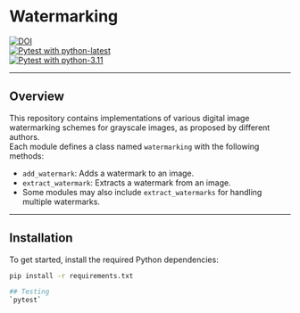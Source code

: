 # Watermarking

[![DOI](https://zenodo.org/badge/444999271.svg)](https://zenodo.org/badge/latestdoi/444999271)  
[![Pytest with python-latest](https://github.com/naaci/watermarking/actions/workflows/test-with-python-latest.yml/badge.svg)](https://github.com/naaci/watermarking/actions/workflows/test-with-python-latest.yml)  
[![Pytest with python-3.11](https://github.com/naaci/watermarking/actions/workflows/test-with-python-3.11.yml/badge.svg)](https://github.com/naaci/watermarking/actions/workflows/test-with-python-3.11.yml)

---

## Overview
This repository contains implementations of various digital image watermarking schemes for grayscale images, as proposed by different authors.  
Each module defines a class named `watermarking` with the following methods:
- `add_watermark`: Adds a watermark to an image.
- `extract_watermark`: Extracts a watermark from an image.
- Some modules may also include `extract_watermarks` for handling multiple watermarks.

---

## Installation
To get started, install the required Python dependencies:
```bash
pip install -r requirements.txt

## Testing
`pytest`
